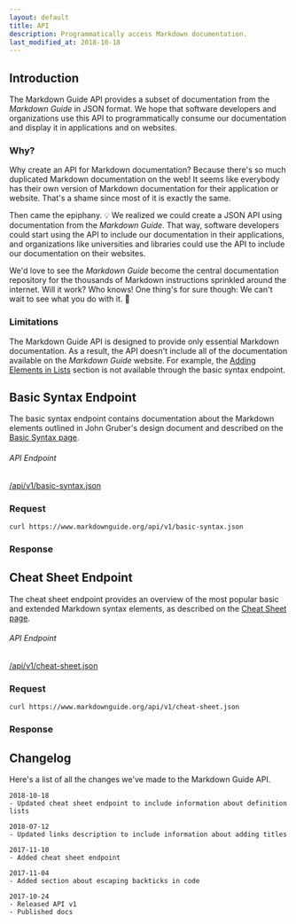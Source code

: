 ```yaml
---
layout: default
title: API
description: Programmatically access Markdown documentation.
last_modified_at: 2018-10-18
---
```


## Introduction

The Markdown Guide API provides a subset of documentation from the *Markdown Guide* in JSON format. We hope that software developers and organizations use this API to programmatically consume our documentation and display it in applications and on websites.

### Why?

Why create an API for Markdown documentation? Because there's so much duplicated Markdown documentation on the web! It seems like everybody has their own version of Markdown documentation for their application or website. That's a shame since most of it is exactly the same.

Then came the epiphany. 💡 We realized we could create a JSON API using documentation from the *Markdown Guide*. That way, software developers could start using the API to include our documentation in their applications, and organizations like universities and libraries could use the API to include our documentation on their websites.

We'd love to see the *Markdown Guide* become the central documentation repository for the thousands of Markdown instructions sprinkled around the internet. Will it work? Who knows! One thing's for sure though: We can't wait to see what you do with it. 🤘

### Limitations

The Markdown Guide API is designed to provide only essential Markdown documentation. As a result, the API doesn't include all of the documentation available on the *Markdown Guide* website. For example, the [Adding Elements in Lists](../../basic-syntax/lists.md) section is not available through the basic syntax endpoint.

## Basic Syntax Endpoint

The basic syntax endpoint contains documentation about the Markdown elements outlined in John Gruber's design document and described on the [Basic Syntax page](../../basic-syntax.md).

<div class="card">
  <h6 class="card-header no-anchor" data-toc-skip>API Endpoint</h6>
  <div class="card-body"><a href="/api/v1/basic-syntax.json">/api/v1/basic-syntax.json</a></div>
</div>

### Request

`curl https://www.markdownguide.org/api/v1/basic-syntax.json`

### Response

<script src="https://gist.github.com/mattcone/a0103c47bdac8bf81a54b29f650e5cb2.js"></script>

## Cheat Sheet Endpoint

The cheat sheet endpoint provides an overview of the most popular basic and extended Markdown syntax elements, as described on the [Cheat Sheet page](/cheat-sheet/).

<div class="card">
  <h6 class="card-header no-anchor" data-toc-skip>API Endpoint</h6>
  <div class="card-body"><a href="/api/v1/cheat-sheet.json">/api/v1/cheat-sheet.json</a></div>
</div>

### Request

`curl https://www.markdownguide.org/api/v1/cheat-sheet.json`

### Response

<script src="https://gist.github.com/mattcone/ec8057127a0ff2e0b45d2cde14355b2a.js"></script>

## Changelog

Here's a list of all the changes we've made to the Markdown Guide API.

```
2018-10-18
- Updated cheat sheet endpoint to include information about definition lists

2018-07-12
- Updated links description to include information about adding titles

2017-11-10
- Added cheat sheet endpoint

2017-11-04
- Added section about escaping backticks in code

2017-10-24
- Released API v1
- Published docs
```
